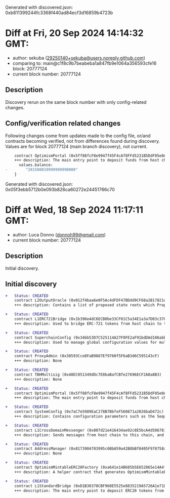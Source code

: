 Generated with discovered.json: 0xb811399244fc3368f440ad84ecf3d16859b4723b

# Diff at Fri, 20 Sep 2024 14:14:32 GMT:

- author: sekuba (<29250140+sekuba@users.noreply.github.com>)
- comparing to: main@c1f8c9b7beabeba1a847fb9e1064a356593cfe16 block: 20777124
- current block number: 20777124

## Description

Discovery rerun on the same block number with only config-related changes.

## Config/verification related changes

Following changes come from updates made to the config file,
or/and contracts becoming verified, not from differences found during
discovery. Values are for block 20777124 (main branch discovery), not current.

```diff
    contract OptimismPortal (0x5ff88fcF8e9947f45F4cAf8FFd5231B5DdF05e0A) {
    +++ description: The main entry point to deposit funds from host chain to this chain. It also allows to prove and finalize withdrawals.
      values.balance:
-        "201500019999999990000"
    }
```

Generated with discovered.json: 0x05f3ebb5712b0e093b826ca60272e24451766c70

# Diff at Wed, 18 Sep 2024 11:17:11 GMT:

- author: Luca Donno (<donnoh99@gmail.com>)
- current block number: 20777124

## Description

Initial discovery.

## Initial discovery

```diff
+   Status: CREATED
    contract L2OutputOracle (0x012f4baa6e0F5Ac4dFDF47BDdd9CF68a2B17821e)
    +++ description: Contains a list of proposed state roots which Proposers assert to be a result of block execution. Currently only the PROPOSER address can submit new state roots.
```

```diff
+   Status: CREATED
    contract L1ERC721Bridge (0x1b396e4dC6ECB0be33CF01C5a34E1a3a7D03c378)
    +++ description: Used to bridge ERC-721 tokens from host chain to this chain.
```

```diff
+   Status: CREATED
    contract SuperchainConfig (0x34bb53D7C525114A27F0FE2aF91bdDAd186abb12)
    +++ description: Used to manage global configuration values for multiple OP Chains within a single Superchain network. The SuperchainConfig contract manages the `PAUSED_SLOT`, a boolean value indicating whether the Superchain is paused, and `GUARDIAN_SLOT`, the address of the guardian which can pause and unpause the system.
```

```diff
+   Status: CREATED
    contract ProxyAdmin (0x38593Cce8FaB9887Ef9760f5F6aB3d6C595143cF)
    +++ description: None
```

```diff
+   Status: CREATED
    contract TBHMultisig (0x48EC051349dDc7E8baBafCBfe27696ECF2A8a8B3)
    +++ description: None
```

```diff
+   Status: CREATED
    contract OptimismPortal (0x5ff88fcF8e9947f45F4cAf8FFd5231B5DdF05e0A)
    +++ description: The main entry point to deposit funds from host chain to this chain. It also allows to prove and finalize withdrawals.
```

```diff
+   Status: CREATED
    contract SystemConfig (0x7aC7e5989EaC278B7BbfeF560871a2026baD472c)
    +++ description: Contains configuration parameters such as the Sequencer address, gas limit on this chain and the unsafe block signer address.
```

```diff
+   Status: CREATED
    contract L1CrossDomainMessenger (0x807d21e416434ae92c8E5bcA4d506781aFbBa380)
    +++ description: Sends messages from host chain to this chain, and relays messages back onto host chain. In the event that a message sent from host chain to this chain is rejected for exceeding this chain's epoch gas limit, it can be resubmitted via this contract's replay function.
```

```diff
+   Status: CREATED
    contract AddressManager (0x8173904703995c6BbA59a42B8bBf8405F978758a)
    +++ description: None
```

```diff
+   Status: CREATED
    contract OptimismMintableERC20Factory (0xa641e14B685b5E652865e14A4fBc07e51371D124)
    +++ description: A helper contract that generates OptimismMintableERC20 contracts on the network it's deployed to. OptimismMintableERC20 is a standard extension of the base ERC20 token contract designed to allow the L1StandardBridge contracts to mint and burn tokens. This makes it possible to use an OptimismMintablERC20 as this chain's representation of a token on the host chain, or vice-versa.
```

```diff
+   Status: CREATED
    contract L1StandardBridge (0xD1B30378CBF968E5525e8835219A5726A1e71D10)
    +++ description: The main entry point to deposit ERC20 tokens from host chain to this chain. This contract can store any token.
```
